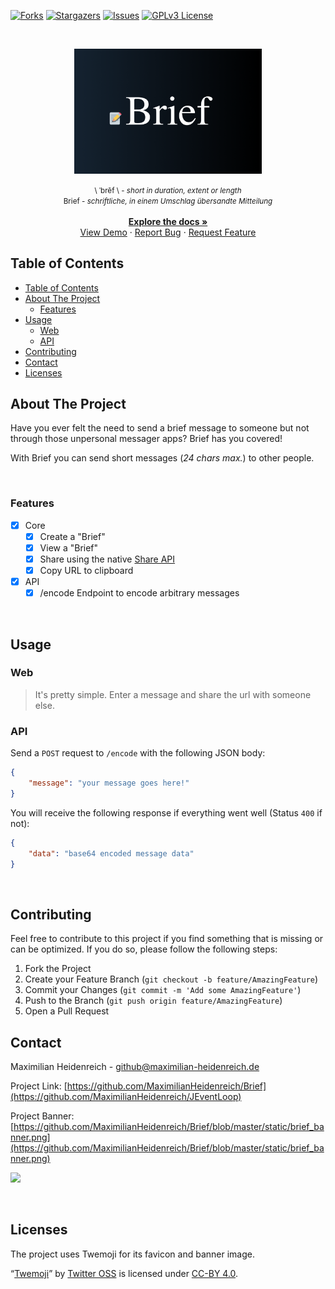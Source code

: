 <!-- PROJECT SHIELDS -->
<!--
*** I'm using markdown "reference style" links for readability.
*** Reference links are enclosed in brackets [ ] instead of parentheses ( ).
*** See the bottom of this document for the declaration of the reference variables
*** for contributors-url, forks-url, etc. This is an optional, concise syntax you may use.
*** https://www.markdownguide.org/basic-syntax/#reference-style-links
-->
[![Forks][forks-shield]][forks-url]
[![Stargazers][stars-shield]][stars-url]
[![Issues][issues-shield]][issues-url]
[![GPLv3 License][license-shield]][license-url]

<!-- MARKDOWN LINKS & IMAGES -->
<!-- https://www.markdownguide.org/basic-syntax/#reference-style-links -->
[forks-shield]: https://img.shields.io/github/forks/MaximilianHeidenreich/Brief?style=flat-square
[forks-url]: https://github.com/MaximilianHeidenreich/Brief/network
[stars-shield]: https://img.shields.io/github/stars/MaximilianHeidenreich/Brief?style=flat-square
[stars-url]: https://github.com/MaximilianHeidenreich/Brief/stargazers
[issues-shield]: https://img.shields.io/github/issues/MaximilianHeidenreich/Brief?style=flat-square
[issues-url]: https://github.com/MaximilianHeidenreich/Brief/issues
[license-shield]: https://img.shields.io/github/license/MaximilianHeidenreich/Brief?style=flat-square
[license-url]: https://github.com/MaximilianHeidenreich/Brief/blob/master/LICENSE

<!-- PROJECT HEADER -->
<br />
<p align="center">
  <a href="https://github.com/MaximilianHeidenreich/Brief">
    <img width="300" src="https://github.com/MaximilianHeidenreich/Brief/blob/dbe448fbc8272ec96fdde3dad738cede3ae46d4b/static/brief_banner.png?raw=true" alt="Project Logo" >
  </a>

  <p align="center">
    <small>
        \ ˈbrēf \ - <em>short in duration, extent or length</em>
        <br />
        Brief - <em>schriftliche, in einem Umschlag übersandte Mitteilung</em>
    </small>
    <br />
    <br />
    <a href="#"><strong>Explore the docs »</strong></a>
    <br />
    <a href="https://brief-lake.vercel.app  ">View Demo</a>
    ·
    <a href="https://github.com/MaximilianHeidenreich/Brief/issues">Report Bug</a>
    ·
    <a href="https://github.com/MaximilianHeidenreich/Brief/issues">Request Feature</a>
  </p>
</p>

<!-- TABLE OF CONTENTS -->
## Table of Contents

- [Table of Contents](#table-of-contents)
- [About The Project](#about-the-project)
  - [Features](#features)
- [Usage](#usage)
  - [Web](#web)
  - [API](#api)
- [Contributing](#contributing)
- [Contact](#contact)
- [Licenses](#licenses)

<!-- ABOUT THE PROJECT -->
## About The Project

Have you ever felt the need to send a brief message to someone but not through those unpersonal messager apps? Brief has you covered!

With Brief you can send short messages (*24 chars max.*) to other people.

<br />

### Features

- [x] Core
    - [x] Create a "Brief"
    - [x] View a "Brief"
    - [x] Share using the native [Share API](https://developer.mozilla.org/en-US/docs/Web/API/Navigator/share)
    - [x] Copy URL to clipboard
- [x] API
    - [x] /encode Endpoint to encode arbitrary messages

<br>

<!-- USAGE -->
## Usage

### Web

> It's pretty simple. Enter a message and share the url with someone else.

### API

Send a `POST` request to `/encode` with the following JSON body:
```json
{
    "message": "your message goes here!"
}
```

You will receive the following response if everything went well (Status `400` if not):
```json
{
    "data": "base64 encoded message data"
}
```

<br />

<!-- CONTRIBUTING -->
## Contributing

Feel free to contribute to this project if you find something that is missing or can be optimized.
If you do so, please follow the following steps:

1. Fork the Project
2. Create your Feature Branch (`git checkout -b feature/AmazingFeature`)
3. Commit your Changes (`git commit -m 'Add some AmazingFeature'`)
4. Push to the Branch (`git push origin feature/AmazingFeature`)
5. Open a Pull Request


<!-- CONTACT -->
## Contact

Maximilian Heidenreich - github@maximilian-heidenreich.de

Project Link: [https://github.com/MaximilianHeidenreich/Brief](https://github.com/MaximilianHeidenreich/JEventLoop)

Project Banner: [https://github.com/MaximilianHeidenreich/Brief/blob/master/static/brief_banner.png](https://github.com/MaximilianHeidenreich/Brief/blob/master/static/brief_banner.png)

<a href="https://www.buymeacoffee.com/maximili"><img width="180" src="https://img.buymeacoffee.com/button-api/?text=Buy me a coffee&emoji=&slug=maximili&button_colour=5F7FFF&font_colour=ffffff&font_family=Cookie&outline_colour=000000&coffee_colour=FFDD00"></a>

<br />

<!-- LICENSE -->
## Licenses

The project uses Twemoji for its favicon and banner image.

“[Twemoji](https://twemoji.twitter.com)” by [Twitter OSS](https://twitter.com/TwitterOSS) is licensed under [CC-BY 4.0](https://creativecommons.org/licenses/by/4.0/). 
